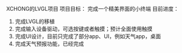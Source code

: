 XCHONG的LVGL项目
项目目标：
完成一个精美界面的小终端
目前进度：
1. 完成LVGL的移植
2. 完成输入设备驱动，可选按键或者触摸；预计全面使用触摸
3. 完成UI设计，目前只完成了部分app、UI，例如天气app，桌面
4. 完成天气预报功能，已经完成

